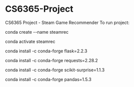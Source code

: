 # CS6365-Project
CS6365 Project - Steam Game Recommender
To run project:

conda create --name steamrec

conda activate steamrec

conda install -c conda-forge flask=2.2.3

conda install -c conda-forge requests=2.28.2

conda install -c conda-forge scikit-surprise=1.1.3

 conda install -c conda-forge pandas=1.5.3